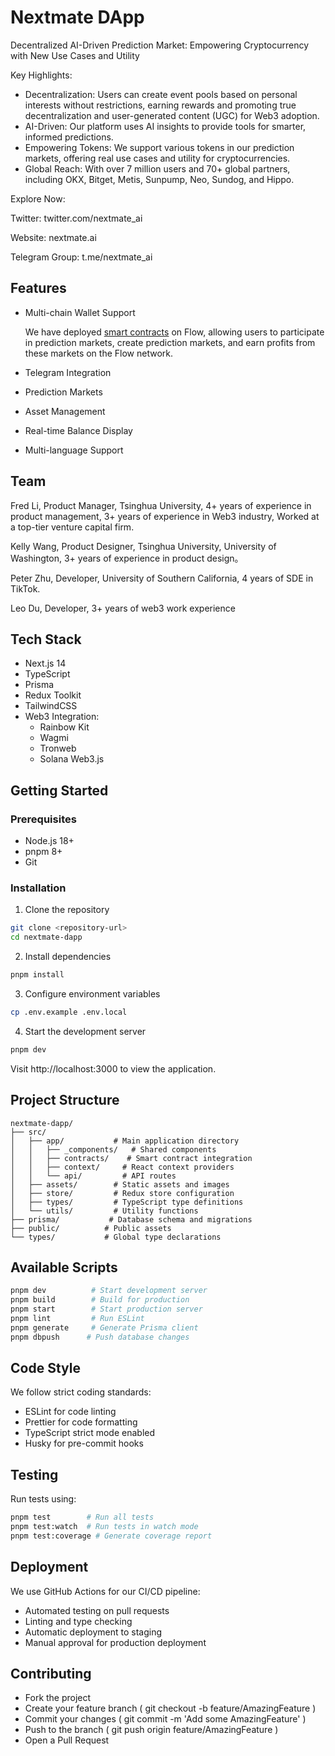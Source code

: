 # Nextmate DApp

Decentralized AI-Driven Prediction Market:
Empowering Cryptocurrency with New Use Cases and Utility

Key Highlights:
- Decentralization: Users can create event pools based on personal interests without restrictions, earning rewards and promoting true decentralization and user-generated content (UGC) for Web3 adoption.
- AI-Driven: Our platform uses AI insights to provide tools for smarter, informed predictions.
- Empowering Tokens: We support various tokens in our prediction markets, offering real use cases and utility for cryptocurrencies.
- Global Reach: With over 7 million users and 70+ global partners, including OKX, Bitget, Metis, Sunpump, Neo, Sundog, and Hippo.

Explore Now:

Twitter: twitter.com/nextmate_ai

Website: nextmate.ai

Telegram Group: t.me/nextmate_ai

## Features

- Multi-chain Wallet Support

    We have deployed [smart contracts](https://evm-testnet.flowscan.io/address/0xd14F1323a2D3926d66ba64c5F1A01317c8254eFc) on Flow, allowing users to participate in prediction markets, create prediction markets, and earn profits from these markets on the Flow network.

- Telegram Integration
- Prediction Markets
- Asset Management
- Real-time Balance Display
- Multi-language Support

## Team

Fred Li, Product Manager, Tsinghua University, 4+ years of experience in product management, 3+ years of experience in Web3 industry, Worked at a top-tier venture capital firm.

Kelly Wang, Product Designer, Tsinghua University, University of Washington, 3+ years of experience in product design。

Peter Zhu, Developer, University of Southern California, 4 years of SDE in TikTok.

Leo Du, Developer, 3+ years of web3 work experience

## Tech Stack

- Next.js 14
- TypeScript
- Prisma
- Redux Toolkit
- TailwindCSS
- Web3 Integration:
  - Rainbow Kit
  - Wagmi
  - Tronweb
  - Solana Web3.js

## Getting Started

### Prerequisites

- Node.js 18+
- pnpm 8+
- Git

### Installation

1. Clone the repository
```bash
git clone <repository-url>
cd nextmate-dapp
```

2. Install dependencies
```bash
pnpm install
```

3. Configure environment variables
```bash
cp .env.example .env.local
```

4. Start the development server
```bash
pnpm dev
```

Visit http://localhost:3000 to view the application.

## Project Structure
```
nextmate-dapp/
├── src/
│   ├── app/           # Main application directory
│   │   ├── _components/   # Shared components
│   │   ├── contracts/    # Smart contract integration
│   │   ├── context/     # React context providers
│   │   └── api/         # API routes
│   ├── assets/        # Static assets and images
│   ├── store/         # Redux store configuration
│   ├── types/         # TypeScript type definitions
│   └── utils/         # Utility functions
├── prisma/           # Database schema and migrations
├── public/          # Public assets
└── types/           # Global type declarations
```

## Available Scripts
```bash
pnpm dev          # Start development server
pnpm build        # Build for production
pnpm start        # Start production server
pnpm lint         # Run ESLint
pnpm generate     # Generate Prisma client
pnpm dbpush      # Push database changes
```

## Code Style
We follow strict coding standards:
- ESLint for code linting
- Prettier for code formatting
- TypeScript strict mode enabled
- Husky for pre-commit hooks

## Testing
Run tests using:
```bash
pnpm test        # Run all tests
pnpm test:watch  # Run tests in watch mode
pnpm test:coverage # Generate coverage report
```

## Deployment
We use GitHub Actions for our CI/CD pipeline:
- Automated testing on pull requests
- Linting and type checking
- Automatic deployment to staging
- Manual approval for production deployment

## Contributing
- Fork the project
- Create your feature branch ( git checkout -b feature/AmazingFeature )
- Commit your changes ( git commit -m 'Add some AmazingFeature' )
- Push to the branch ( git push origin feature/AmazingFeature )
- Open a Pull Request
